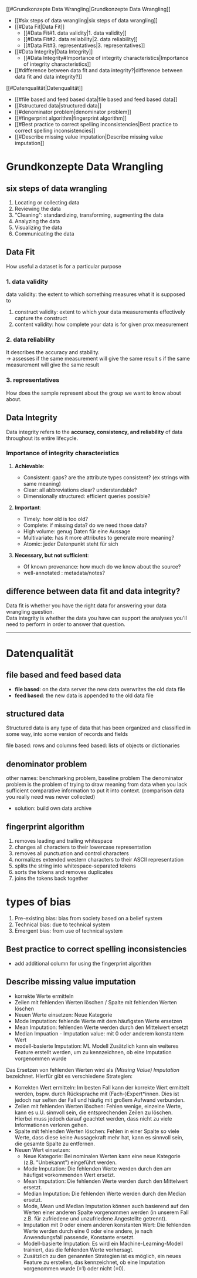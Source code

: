 
[[#Grundkonzepte Data Wrangling|Grundkonzepte Data Wrangling]]
- [[#six steps of data wrangling|six steps of data wrangling]]
- [[#Data Fit|Data Fit]]
	- [[#Data Fit#1. data validity|1. data validity]]
	- [[#Data Fit#2. data reliability|2. data reliability]]
	- [[#Data Fit#3. representatives|3. representatives]]
- [[#Data Integrity|Data Integrity]]
	- [[#Data Integrity#Importance of integrity characteristics|Importance of integrity characteristics]]
- [[#difference between data fit and data integrity?|difference between data fit and data integrity?]]


[[#Datenqualität|Datenqualität]]
- [[#file based and feed based data|file based and feed based data]]
- [[#structured data|structured data]]
- [[#denominator problem|denominator problem]]
- [[#fingerprint algorithm|fingerprint algorithm]]
- [[#Best practice to correct spelling inconsistencies|Best practice to correct spelling inconsistencies]]
- [[#Describe missing value imputation|Describe missing value imputation]]


# Grundkonzepte Data Wrangling
## six steps of data wrangling  
1. Locating or collecting data  
2. Reviewing the data  
3. "Cleaning": standardizing, transforming, augmenting the data  
4. Analyzing the data  
5. Visualizing the data  
6. Communicating the data  

  
## Data Fit  
How useful a dataset is for a particular purpose

### 1. data validity
data validity: the extent to which something measures what it is supposed to  
1. construct validity: extent to which your data measurements effectively capture the construct  
2. content validity: how complete your data is for given prox measurement  

### 2. data reliability
It describes the accuracy and stability.  
-> assesses if the same measurement will give the same result s if the same measurement will give the same result  

### 3. representatives
How does the sample represent about the group we want to know about about.


## Data Integrity 
Data integrity refers to the **accuracy, consistency, and reliability** of data throughout its entire lifecycle.  
### Importance of integrity characteristics  

1. **Achievable**: 
   - Consistent: gaps? are the attribute types consistent? (ex strings with same meaning)
   - Clear:  all abbreviations clear? understandable?
   - Dimensionally structured: efficient queries possible?

2. **Important**: 
   - Timely: how old is too old?
   - Complete: if missing data? do we need those data?
   - High volume: genug Daten für eine Aussage
   - Multivariate: has it more attributes to generate more meaning?
   - Atomic: jeder Datenpunkt steht für sich

3. **Necessary, but not sufficient**: 
	 * Of known provenance: how much do we know about the source?
	-  well-annotated : metadata/notes?



## difference between data fit and data integrity?
Data fit is whether you have the right data for answering your data wrangling question.  
Data integrity is whether the data you have can support the analyses you'll need to perform in order to answer that question.  

----


# Datenqualität  
##  file based and feed based data
- **file based**: on the data server the new data overwrites the old data file
- **feed based**: the new data is appended to the old data file

## structured data
Structured data is any type of data that has been organized and classified in some way, into some version of records and fields

file based: rows and columns
feed based: lists of objects or dictionaries

## denominator problem 
other names: benchmarking problem, baseline problem
The denominator problem is the problem of trying to draw meaning from data when you lack sufficient comparative information to put it into context. (comparison data you really need was never collected)
- solution: build own data archive

## fingerprint algorithm 
1. removes leading and trailing whitespace  
2. changes all characters to their lowercase representation  
3. removes all punctuation and control characters  
4. normalizes extended western characters to their ASCII representation  
5. splits the string into whitespace-separated tokens  
6. sorts the tokens and removes duplicates  
7. joins the tokens back together   

# types of bias 
1. Pre-existing bias: bias from society based on a belief system  
2. Technical bias: due to technical system  
3. Emergent bias: from use of technical system  
  
## Best practice to correct spelling inconsistencies

- add additional column for using the fingerprint algorithm


## Describe missing value imputation
- korrekte Werte ermitteln  
- Zeilen mit fehlenden Werten löschen / Spalte mit fehlenden Werten löschen  
- Neuen Werte einsetzen: Neue Kategorie  
- Mode Imputation: fehlende Werte mit dem häufigsten Werte ersetzen  
- Mean Imputation: fehlenden Werte werden durch den Mittelwert ersetzt  
- Median Impuation - Imputation value: mit 0 oder anderem konstantem Wert  
- modell-basierte Imputation: ML Modell Zusätzlich kann ein weiteres Feature erstellt werden, um zu kennzeichnen, ob eine Imputation vorgenommen wurde



Das Ersetzen von fehlenden Werten wird als *(Missing Value) Imputation* bezeichnet. Hierfür gibt es verschiedene Strategien:
- Korrekten Wert ermitteln: Im besten Fall kann der korrekte Wert ermittelt werden, bspw. durch Rücksprache mit (Fach-)Expert\*innen. Dies ist jedoch nur selten der Fall und häufig mit großem Aufwand verbunden.
- Zeilen mit fehlenden Werten löschen: Fehlen wenige, einzelne Werte, kann es u.U. sinnvoll sein, die entsprechenden Zeilen zu löschen. Hierbei muss jedoch darauf geachtet werden, dass nicht zu viele Informationen verloren gehen.
- Spalte mit fehlenden Werten löschen: Fehlen in einer Spalte so viele Werte, dass diese keine Aussagekraft mehr hat, kann es sinnvoll sein, die gesamte Spalte zu entfernen.
- Neuen Wert einsetzen:
    - Neue Kategorie: Bei nominalen Werten kann eine neue Kategorie (z.B. "Unbekannt") eingeführt werden.
    - Mode Imputation: Die fehlenden Werte werden durch den am häufigst vorkommenden Wert ersetzt.
    - Mean Imputation: Die fehlenden Werte werden durch den Mittelwert ersetzt.
    - Median Imputation: Die fehlenden Werte werden durch den Median ersetzt.
    - Mode, Mean und Median Imputation können auch basierend auf den Werten einer anderen Spalte vorgenommen werden (in unserem Fall z.B. für zufriedene und unzufriedene Angestellte getrennt).
    - Imputation mit 0 oder einem anderen konstanten Wert: Die fehlenden Werte werden durch eine 0 oder eine andere, je nach Anwendungsfall passende, Konstante ersetzt.
    - Modell-basierte Imputation: Es wird ein Machine-Learning-Modell trainiert, das die fehlenden Werte vorhersagt.
    - Zusätzlich zu den genannten Strategien ist es möglich, ein neues Feature zu erstellen, das kennzeichnet, ob eine Imputation vorgenommen wurde (=1) oder nicht (=0).
